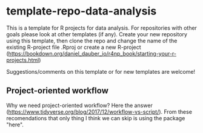 # template-repo-data-analysis

This is a template for R projects for data analysis. For repositories with other goals please look at other templates (if any). Create your new repository using this template, then clone the repo and change the name of the existing R-project file .Rproj or create a new R-project (https://bookdown.org/daniel_dauber_io/r4np_book/starting-your-r-projects.html) 

Suggestions/comments on this template or for new templates are welcome!

## Project-oriented workflow

Why we need project-oriented workflow? Here the answer (https://www.tidyverse.org/blog/2017/12/workflow-vs-script/). From these recomendations that only thing I think we can skip is using the package "here". 

